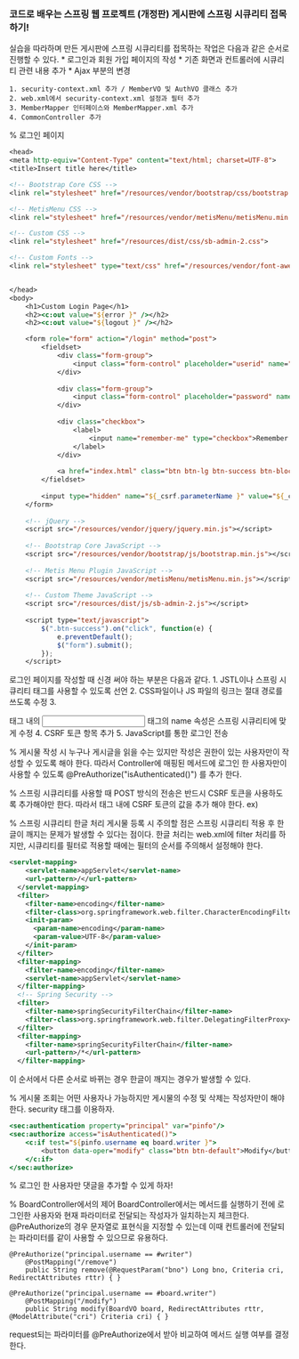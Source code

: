 ### 코드로 배우는 스프링 웹 프로젝트 (개정판) 게시판에 스프링 시큐리티 접목하기!
실습을 따라하며 만든 게시판에 스프링 시큐리티를 접목하는 작업은 다음과 같은 순서로 진행할 수 있다.
	* 로그인과 회원 가입 페이지의 작성
	* 기존 화면과 컨트롤러에 시큐리티 관련 내용 추가
	* Ajax 부분의 변경
	
	1. security-context.xml 추가 / MemberVO 및 AuthVO 클래스 추가
	2. web.xml에서 security-context.xml 설정과 필터 추가
	3. MemberMapper 인터페이스와 MemberMapper.xml 추가
	4. CommonController 추가

% 로그인 페이지
```jsp
<head>
<meta http-equiv="Content-Type" content="text/html; charset=UTF-8">
<title>Insert title here</title>

<!-- Bootstrap Core CSS -->
<link rel="stylesheet" href="/resources/vendor/bootstrap/css/bootstrap.min.css">

<!-- MetisMenu CSS -->
<link rel="stylesheet" href="/resources/vendor/metisMenu/metisMenu.min.css">

<!-- Custom CSS -->
<link rel="stylesheet" href="/resources/dist/css/sb-admin-2.css">

<!-- Custom Fonts -->
<link rel="stylesheet" type="text/css" href="/resources/vendor/font-awesome/css/font-awesome.min.css">


</head>
<body>
	<h1>Custom Login Page</h1>
	<h2><c:out value="${error }" /></h2>
	<h2><c:out value="${logout }" /></h2>

	<form role="form" action="/login" method="post">
		<fieldset>
			<div class="form-group">
				<input class="form-control" placeholder="userid" name="username" type="text" autofocus>
			</div>
		
			<div class="form-group">
				<input class="form-control" placeholder="password" name="password" type="password" value="">
			</div>
			
			<div class="checkbox">
				<label>
					<input name="remember-me" type="checkbox">Remember Me
				</label>
			</div>
		
			<a href="index.html" class="btn btn-lg btn-success btn-block">Login</a>
		</fieldset>
		
		<input type="hidden" name="${_csrf.parameterName }" value="${_csrf.token }" />
	</form>
	
	<!-- jQuery -->
	<script src="/resources/vendor/jquery/jquery.min.js"></script>
	
	<!-- Bootstrap Core JavaScript -->
	<script src="/resources/vendor/bootstrap/js/bootstrap.min.js"></script>
	
	<!-- Metis Menu Plugin JavaScript -->
	<script src="/resources/vendor/metisMenu/metisMenu.min.js"></script>
	
	<!-- Custom Theme JavaScript -->
	<script src="/resources/dist/js/sb-admin-2.js"></script>
	
	<script type="text/javascript">
		$(".btn-success").on("click", function(e) {
			e.preventDefault();
			$("form").submit();
		});
	</script>
```

로그인 페이지를 작성할 때 신경 써야 하는 부분은 다음과 같다.
	1. JSTL이나 스프링 시큐리티 태그를 사용할 수 있도록 선언
	2. CSS파일이나 JS 파일의 링크는 절대 경로를 쓰도록 수정
	3. <form> 태그 내의 <input> 태그의 name 속성은 스프링 시큐리티에 맞게 수정
	4. CSRF 토큰 항목 추가
	5. JavaScript를 통한 로그인 전송
	
	
% 게시물 작성 시 누구나 게시글을 읽을 수는 있지만 작성은 권한이 있는 사용자만이 작성할 수 있도록 해야 한다.
따라서 Controller에 매핑된 메서드에 로그인 한 사용자만이 사용할 수 있도록 @PreAuthorize("isAuthenticated()") 를 추가 한다.


% 스프링 시큐리티를 사용할 때 POST 방식의 전송은 반드시 CSRF 토큰을 사용하도록 추가해야만 한다. 
따라서 <form> 태그 내에 CSRF 토큰의 값을 추가 해야 한다. ex) <input type="hidden" name="${_csrf.parameterName}" value="${_csrf.token}" />


% 스프링 시큐리티 한글 처리
게시물 등록 시 주의할 점은 스프링 시큐리티 적용 후 한글이 깨지는 문제가 발생할 수 있다는 점이다. 
한글 처리는 web.xml에 filter 처리를 하지만, 시큐리티를 필터로 적용할 때에는 필터의 순서를 주의해서 설정해야 한다.
```xml
<servlet-mapping>
    <servlet-name>appServlet</servlet-name>
    <url-pattern>/</url-pattern>
  </servlet-mapping>
  <filter>
    <filter-name>encoding</filter-name>
    <filter-class>org.springframework.web.filter.CharacterEncodingFilter</filter-class>
    <init-param>
      <param-name>encoding</param-name>
      <param-value>UTF-8</param-value>
    </init-param>
  </filter>
  <filter-mapping>
    <filter-name>encoding</filter-name>
    <servlet-name>appServlet</servlet-name>
  </filter-mapping>
  <!-- Spring Security -->
  <filter>
  	<filter-name>springSecurityFilterChain</filter-name>
  	<filter-class>org.springframework.web.filter.DelegatingFilterProxy</filter-class>
  </filter>
  <filter-mapping>
  	<filter-name>springSecurityFilterChain</filter-name>
  	<url-pattern>/*</url-pattern>
  </filter-mapping>
```
이 순서에서 다른 순서로 바뀌는 경우 한글이 깨지는 경우가 발생할 수 있다.



% 게시물 조회는 어떤 사용자나 가능하지만 게시물의 수정 및 삭제는 작성자만이 해야 한다. security 태그를 이용하자. 
```jsp
<sec:authentication property="principal" var="pinfo"/>
<sec:authorize access="isAuthenticated()">
	<c:if test="${pinfo.username eq board.writer }">
		<button data-oper="modify" class="btn btn-default">Modify</button>
	</c:if>
</sec:authorize>
```


% 로그인 한 사용자만 댓글을 추가할 수 있게 하자!



% BoardController에서의 제어
BoardController에서는 메서드를 실행하기 전에 로그인한 사용자와 현재 파라미터로 전달되는 작성자가 일치하는지 체크한다.
@PreAuthorize의 경우 문자열로 표현식을 지정할 수 있는데 이때 컨트롤러에 전달되는 파라미터를 같이 사용할 수 있으므로 유용하다. 
```class
@PreAuthorize("principal.username == #writer")
	@PostMapping("/remove")
	public String remove(@RequestParam("bno") Long bno, Criteria cri, RedirectAttributes rttr) { }

@PreAuthorize("principal.username == #board.writer")
	@PostMapping("/modify")
	public String modify(BoardVO board, RedirectAttributes rttr, @ModelAttribute("cri") Criteria cri) { }
```
request되는 파라미터를 @PreAuthorize에서 받아 비교하여 메서드 실행 여부를 결정한다.


	